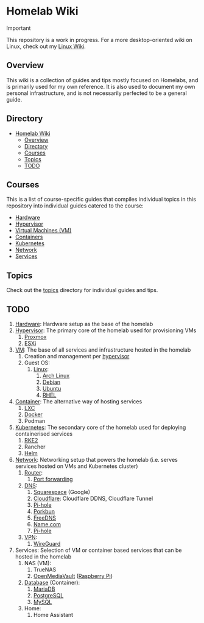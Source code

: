 # Homelab Wiki

> [!IMPORTANT]  
> This repository is a work in progress. For a more desktop-oriented wiki on Linux, check out my [Linux Wiki](https://github.com/irfanhakim-as/linux-wiki).

## Overview

This wiki is a collection of guides and tips mostly focused on Homelabs, and is primarily used for my own reference. It is also used to document my own personal infrastructure, and is not necessarily perfected to be a general guide.

## Directory

- [Homelab Wiki](#homelab-wiki)
  - [Overview](#overview)
  - [Directory](#directory)
  - [Courses](#courses)
  - [Topics](#topics)
  - [TODO](#todo)

## Courses

This is a list of course-specific guides that compiles individual topics in this repository into individual guides catered to the course:

- [Hardware](./courses/hardware.md)
- [Hypervisor](./courses/hypervisor.md)
- [Virtual Machines (VM)](./courses/vm.md)
- [Containers](./courses/container.md)
- [Kubernetes](./courses/kubernetes.md)
- [Network](./courses/network.md)
- [Services](./courses/#)

## Topics

Check out the [topics](./topics/) directory for individual guides and tips.

## TODO

1. [Hardware](courses/hardware.md): Hardware setup as the base of the homelab
2. [Hypervisor](courses/hypervisor.md): The primary core of the homelab used for provisioning VMs
   1. [Proxmox](topics/proxmox.md)
   2. [ESXi](topics/esxi.md)
3. [VM](courses/vm.md): The base of all services and infrastructure hosted in the homelab
   1. Creation and management per [hypervisor](courses/hypervisor.md)
   2. Guest OS:
      1. [Linux](topics/linux.md):
         1. [Arch Linux](topics/arch.md)
         2. [Debian](topics/debian.md)
         3. [Ubuntu](topics/ubuntu.md)
         4. [RHEL](topics/rhel.md)
4. [Container](courses/container.md): The alternative way of hosting services
    1. [LXC](courses/container.md#linux-containers-lxc)
    2. [Docker](topics/docker.md)
    3. Podman
5. [Kubernetes](courses/kubernetes.md): The secondary core of the homelab used for deploying containerised services
   1. [RKE2](topics/rke2.md)
   2. Rancher
   3. [Helm](topics/helm.md)
6. [Network](courses/network.md): Networking setup that powers the homelab (i.e. serves services hosted on VMs and Kubernetes cluster)
   1. [Router](topics/router.md):
      1. [Port forwarding](topics/router.md#port-forwarding)
   2. [DNS](topics/dns.md):
      1. [Squarespace](topics/squarespace.md) (Google)
      2. [Cloudflare](topics/cloudflare.md): Cloudflare DDNS, Cloudflare Tunnel
      3. [Pi-hole](topics/pi-hole.md)
      4. [Porkbun](topics/porkbun.md)
      5. [FreeDNS](topics/freedns.md)
      6. [Name.com](topics/name.com.md)
      7. [Pi-hole](topics/pi-hole.md)
   3. [VPN](topics/vpn.md):
      1. [WireGuard](topics/wireguard.md)
7. Services: Selection of VM or container based services that can be hosted in the homelab
   1. NAS (VM):
      1. TrueNAS
      2. [OpenMediaVault](topics/omv.md) ([Raspberry Pi](topics/raspberry-pi.md))
   2. [Database](topics/database.md) (Container):
      1. [MariaDB](topics/mariadb.md)
      2. [PostgreSQL](topics/postgresql.md)
      3. [MySQL](topics/mysql.md)
   3. Home:
      1. Home Assistant
